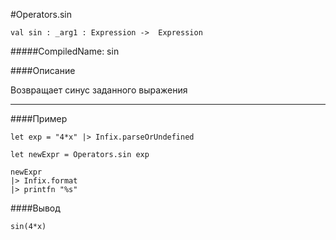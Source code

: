 #Operators.sin

	val sin : _arg1 : Expression ->  Expression


#####CompiledName: sin


####Описание

Возвращает синус заданного выражения
    
----------

####Пример
    
    let exp = "4*x" |> Infix.parseOrUndefined
    
    let newExpr = Operators.sin exp 
    
    newExpr
    |> Infix.format
    |> printfn "%s"

####Вывод

    sin(4*x)

